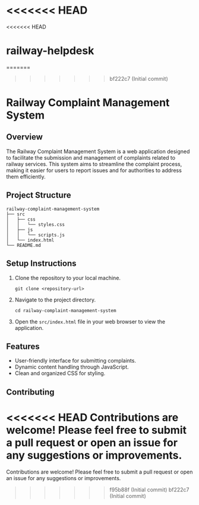 <<<<<<< HEAD
=======
<<<<<<< HEAD
# railway-helpdesk
=======
>>>>>>> bf222c7 (Initial commit)
# Railway Complaint Management System

## Overview
The Railway Complaint Management System is a web application designed to facilitate the submission and management of complaints related to railway services. This system aims to streamline the complaint process, making it easier for users to report issues and for authorities to address them efficiently.

## Project Structure
```
railway-complaint-management-system
├── src
│   ├── css
│   │   └── styles.css
│   ├── js
│   │   └── scripts.js
│   └── index.html
└── README.md
```

## Setup Instructions
1. Clone the repository to your local machine.
   ```
   git clone <repository-url>
   ```
2. Navigate to the project directory.
   ```
   cd railway-complaint-management-system
   ```
3. Open the `src/index.html` file in your web browser to view the application.

## Features
- User-friendly interface for submitting complaints.
- Dynamic content handling through JavaScript.
- Clean and organized CSS for styling.

## Contributing
<<<<<<< HEAD
Contributions are welcome! Please feel free to submit a pull request or open an issue for any suggestions or improvements.
=======
Contributions are welcome! Please feel free to submit a pull request or open an issue for any suggestions or improvements.
>>>>>>> f95b88f (Initial commit)
>>>>>>> bf222c7 (Initial commit)
